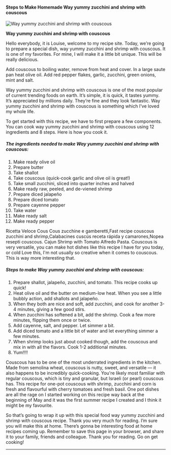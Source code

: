             

#### Steps to Make Homemade Way yummy zucchini and shrimp with couscous

![Way yummy zucchini and shrimp with couscous](https://img-global.cpcdn.com/recipes/5973302030368768/751x532cq70/way-yummy-zucchini-and-shrimp-with-couscous-recipe-main-photo.jpg)

**Way yummy zucchini and shrimp with couscous**

Hello everybody, it is Louise, welcome to my recipe site. Today, we’re going to prepare a special dish, way yummy zucchini and shrimp with couscous. It is one of my favorites. For mine, I will make it a little bit unique. This will be really delicious.

Add couscous to boiling water, remove from heat and cover. In a large saute pan heat olive oil. Add red pepper flakes, garlic, zucchini, green onions, mint and salt.

Way yummy zucchini and shrimp with couscous is one of the most popular of current trending foods on earth. It’s simple, it is quick, it tastes yummy. It’s appreciated by millions daily. They’re fine and they look fantastic. Way yummy zucchini and shrimp with couscous is something which I’ve loved my whole life.

To get started with this recipe, we have to first prepare a few components. You can cook way yummy zucchini and shrimp with couscous using 12 ingredients and 8 steps. Here is how you cook it.

##### The ingredients needed to make Way yummy zucchini and shrimp with couscous:

1.  Make ready olive oil
2.  Prepare butter
3.  Take shallot
4.  Take couscous (quick-cook garlic and olive oil is great!)
5.  Take small zucchini, sliced into quarter inches and halved
6.  Make ready raw, peeled, and de-viened shrimp
7.  Prepare diced jalapeño
8.  Prepare diced tomato
9.  Prepare cayenne pepper
10.  Take water
11.  Make ready salt
12.  Make ready pepper

Ricetta Veloce Cous Cous zucchine e gamberetti,Fast recipe couscous zucchini and shrimp,Calabacines cuscús receta rápida y camarones,Nopea resepti couscous. Cajun Shrimp with Tomato Alfredo Pasta. Couscous is very versatile, you can make hot dishes like this recipe I have for you today, or cold Love this, I'm not usually so creative when it comes to couscous. This is way more interesting that.

##### Steps to make Way yummy zucchini and shrimp with couscous:

1.  Prepare shallot, jalapeño, zucchini, and tomato. This recipe cooks up quick!
2.  Heat olive oil and the butter on medium-low heat. When you see a little bubbly action, add shallots and jalapeño.
3.  When they both are nice and soft, add zucchini, and cook for another 3-4 minutes, giving a few good stirs.
4.  When zucchini has softened a bit, add the shrimp. Cook a few more minutes, flipping them once or twice.
5.  Add cayenne, salt, and pepper. Let simmer a bit.
6.  Add diced tomato and a little bit of water and let everything simmer a few minutes.
7.  When shrimp looks just about cooked though, add the couscous and mix in with all the flavors. Cook 1-2 additional minutes.
8.  Yum!!!!

Couscous has to be one of the most underrated ingredients in the kitchen. Made from semolina wheat, couscous is nutty, sweet, and versatile — it also happens to be incredibly quick-cooking. You're likely most familiar with regular couscous, which is tiny and granular, but Israeli (or pearl) couscous has. This recipe for one-pot couscous with shrimp, zucchini and corn is fresh and flavourful with cherry tomatoes and fresh basil. One pot dishes are all the rage on I started working on this recipe way back at the beginning of May and it was the first summer recipe I created and I think it might be my favourite.

So that’s going to wrap it up with this special food way yummy zucchini and shrimp with couscous recipe. Thank you very much for reading. I’m sure you will make this at home. There’s gonna be interesting food at home recipes coming up. Remember to save this page in your browser, and share it to your family, friends and colleague. Thank you for reading. Go on get cooking!

* * *